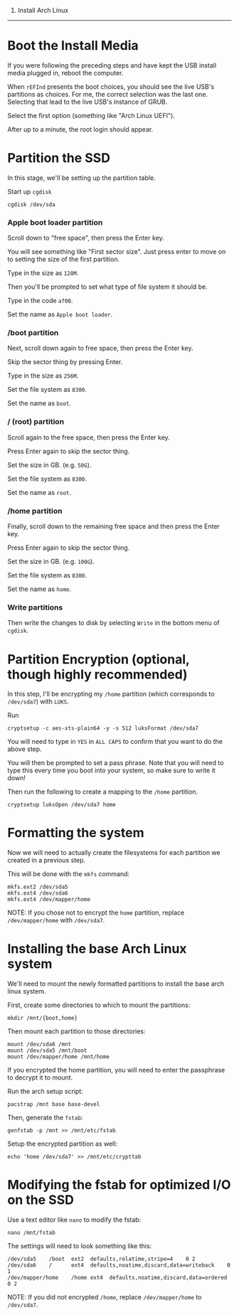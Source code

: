 01. Install Arch Linux
-----------------------------

Boot the Install Media
=======================

If you were following the preceding steps and have kept the USB install media plugged in, reboot the computer.

When `rEFInd` presents the boot choices, you should see the live USB's partitions as choices. For me, the correct selection was the last one. Selecting that lead to the live USB's instance of GRUB.

Select the first option (something like "Arch Linux UEFI").

After up to a minute, the root login should appear.


Partition the SSD
======================

In this stage, we'll be setting up the partition table.

Start up `cgdisk`

    cgdisk /dev/sda

### Apple boot loader partition

Scroll down to "free space", then press the Enter key.

You will see something like "First sector size". Just press enter to move on to setting the size of the first partition.

Type in the size as `128M`.

Then you'll be prompted to set what type of file system it should be.

Type in the code `af00`.

Set the name as `Apple boot loader`.

### /boot partition

Next, scroll down again to free space, then press the Enter key.

Skip the sector thing by pressing Enter.

Type in the size as `256M`.

Set the file system as `8300`.

Set the name as `boot`.

### / (root) partition

Scroll again to the free space, then press the Enter key.

Press Enter again to skip the sector thing.

Set the size in GB. (e.g. `50G`).

Set the file system as `8300`.

Set the name as `root`.

### /home partition

Finally, scroll down to the remaining free space and then press the Enter key.

Press Enter again to skip the sector thing.

Set the size in GB. (e.g. `100G`).

Set the file system as `8300`.

Set the name as `home`.

### Write partitions

Then write the changes to disk by selecting `Write` in the bottom menu of `cgdisk`.


Partition Encryption (optional, though highly recommended)
============================================================

In this step, I'll be encrypting my `/home` partition (which corresponds to `/dev/sda7`) with `LUKS`.

Run

    cryptsetup -c aes-xts-plain64 -y -s 512 luksFormat /dev/sda7

You will need to type in `YES` in `ALL CAPS` to confirm that you want to do the above step.

You will then be prompted to set a pass phrase. Note that you will need to type this every time you boot into your system, so make sure to write it down!

Then run the following to create a mapping to the `/home` partition.

    cryptsetup luksOpen /dev/sda7 home


Formatting the system
========================

Now we will need to actually create the filesystems for each partition we created in a previous step.

This will be done with the `mkfs` command:

    mkfs.ext2 /dev/sda5
    mkfs.ext4 /dev/sda6
    mkfs.ext4 /dev/mapper/home

NOTE: If you chose not to encrypt the `home` partition, replace `/dev/mapper/home` with `/dev/sda7`.


Installing the base Arch Linux system
======================================

We'll need to mount the newly formatted partitions to install the base arch linux system.

First, create some directories to which to mount the partitions:

    mkdir /mnt/{boot,home}

Then mount each partition to those directories:

    mount /dev/sda6 /mnt
    mount /dev/sda5 /mnt/boot
    mount /dev/mapper/home /mnt/home

If you encrypted the home partition, you will need to enter the passphrase to decrypt it to mount.

Run the arch setup script:

    pacstrap /mnt base base-devel

Then, generate the `fstab`:

    genfstab -p /mnt >> /mnt/etc/fstab

Setup the encrypted partition as well:

    echo 'home /dev/sda7' >> /mnt/etc/crypttab


Modifying the fstab for optimized I/O on the SSD
================================================

Use a text editor like `nano` to modify the fstab:

    nano /mnt/fstab

The settings will need to look something like this:

```
/dev/sda5    /boot  ext2  defaults,relatime,stripe=4    0 2
/dev/sda6    /      ext4  defaults,noatime,discard,data=writeback    0 1
/dev/mapper/home    /home ext4  defaults,noatime,discard,data=ordered    0 2
```

NOTE: If you did not encrypted `/home`, replace `/dev/mapper/home` to `/dev/sda7`.






